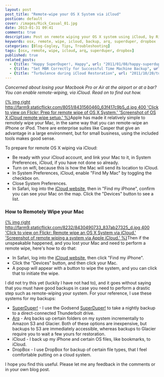 ```yaml
---
layout: post
post_title: "Remote-wipe your OS X System via iCloud"
posticon: default
cover: /images/Rick_Casual_01.jpg
date: 2013-01-31 09:41
comments: true
description: Post on remote wiping your OS X system using iCloud, by Rick Cogley.
keywords: osx, remote, wipe, icloud, backup, arq, superduper, dropbox
categories: [Blog-Cogley, Tips, Troubleshooting]
tags: [osx, remote, wipe, icloud, arq, superduper, dropbox]
published: true
related_posts:
  - {title: "Happy SuperDuper!, Happy", url: "2011/01/08/happy-superduper-happy/"}
  - {title: "Set MBR Correctly for Successful Time Machine Backup", url: "2010/02/12/set-mbr-correctly-to-backup-successfully-with-os-x-time-machine/"}
  - {title: "Turbulence during iCloud Restoration", url: "2011/10/20/turbulence-during-icloud-restoration-to-replacement-iphone-4/"}
---
```


_Concerned about losing your Macbook Pro or Air at the airport or at a bar? You can enable remote-wiping, via iCloud. Read on to find out how._

<!--more--> 

[{% img right http://farm9.staticflickr.com/8051/8431560460_63f417c9b5_d.jpg 400 'Click to view on Flickr: Prep for remote wipe of OS X System.' 'Screenshot of OS X iCloud remote wipe setup.' %}](http://www.flickr.com/photos/rickcogley/8431560460/)Apple has made it relatively simple to remotely wipe your Mac, in the same way that you can remote-wipe an iPhone or iPod. There are enterprise suites like Casper that give an advantage in a large environment, but for small business, using the included tools makes good sense. 

To prepare for remote OS X wiping via iCloud: 

* Be ready with your iCloud account, and link your Mac to it, in System Preferences, iCloud, if you have not done so already. 
* Turn on wifi, because this is how the Mac will send its location to iCloud. 
* In System Preferences, iCloud, enable "Find My Mac" by toggling the checkbox on.
* Close System Preferences.
* In Safari, log into the [iCloud website](http://www.icloud.com), then in "Find my iPhone", confirm you can see your Mac on the map. Click the "Devices" button to see a list. 

### How to Remotely Wipe your Mac

[{% img right http://farm9.staticflickr.com/8232/8430490733_837ab27325_d.jpg 400 'Click to view on Flickr: Remote wipe an OS X System via iCloud.' 'Screenshot of remote wiping a system via Apple iCloud.' %}](http://www.flickr.com/photos/rickcogley/8430490733/)Then if the unspeakable happened, and you lost your Mac and need to perform a remote wipe, here's how to do that: 

* In Safari, log into the [iCloud website](http://www.icloud.com), then click "Find my iPhone". 
* Click the "Devices" button, and then click your Mac.
* A popup will appear with a button to wipe the system, and you can click that to initiate the wipe. 

I did not try this yet (luckily I have not had to), and it goes without saying that you must have good backups in case you need to perform a drastic step such as remote-wiping your system. For your reference, I use these systems for my backups: 

* [SuperDuper!](http://www.shirt-pocket.com/SuperDuper/SuperDuperDescription.html) - I use the Godsend [SuperDuper!](/articles/2011/01/08/happy-superduper-happy/) to take a nightly backup to a direct-connected Thunderbolt drive. 
* [Arq](http://www.haystacksoftware.com/arq/) - Arq backs up certain folders on my system incrementally to Amazon S3 and Glacier. Both of these options are inexpensive, but backups to S3 are immediately accessible, whereas backups to Glacier require you to wait a few yours for restoration. 
* iCloud - I back up my iPhone and certain OS files, like bookmarks, to iCloud. 
* DropBox - I use DropBox for backup of certain file types, that I feel comfortable putting on a cloud system. 

I hope you find this useful. Please let me any feedback in the comments or in your own blog post. 

